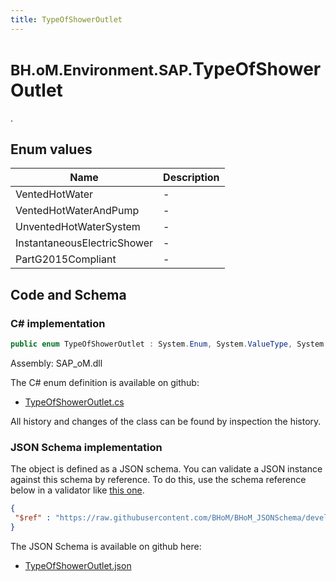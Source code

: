 ```yaml
---
title: TypeOfShowerOutlet
---
```


# <small>BH.oM.Environment.SAP.</small>**TypeOfShowerOutlet**

.

## Enum values

| Name            | Description                                                    |
|-----------------|----------------------------------------------------------------|
| VentedHotWater |  -  |
| VentedHotWaterAndPump |  -  |
| UnventedHotWaterSystem |  -  |
| InstantaneousElectricShower |  -  |
| PartG2015Compliant |  -  |


## Code and Schema

### C# implementation

``` C# title="C#"
public enum TypeOfShowerOutlet : System.Enum, System.ValueType, System.IComparable, System.ISpanFormattable, System.IFormattable, System.IConvertible
```

Assembly: SAP_oM.dll

The C# enum definition is available on github:

- [TypeOfShowerOutlet.cs](https://github.com/BHoM/SAP_Toolkit/blob/develop/SAP_oM/Enums\TypeOfShowerOutlet.cs)

All history and changes of the class can be found by inspection the history.
### JSON Schema implementation

The object is defined as a JSON schema. You can validate a JSON instance against this schema by reference. To do this, use the schema reference below in a validator like [this one](https://www.jsonschemavalidator.net/).

``` json title="JSON Schema"
{
 "$ref" : "https://raw.githubusercontent.com/BHoM/BHoM_JSONSchema/develop/SAP_oM/SAP/TypeOfShowerOutlet.json"
}
```

The JSON Schema is available on github here:

- [TypeOfShowerOutlet.json](https://github.com/BHoM/BHoM_JSONSchema/blob/develop/SAP_oM/SAP/TypeOfShowerOutlet.json)
